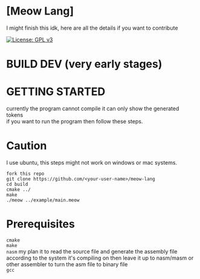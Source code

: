 # [Meow Lang]

I might finish this idk, here are all the details if you want to contribute

[![License: GPL v3](https://img.shields.io/badge/License-GPL%20v3-blue.svg)](https://www.gnu.org/licenses/gpl-3.0)

# BUILD DEV (very early stages)

# GETTING STARTED
currently the program cannot compile it can only show the generated tokens<br />
if you want to run the program then follow these steps.

# Caution
I use ubuntu, this steps might not work on windows or mac systems.

`fork this repo`<br />
`git clone https://github.com/<your-user-name>/meow-lang`<br />
`cd build`<br />
`cmake ../`<br />
`make`<br />
`./meow ../example/main.meow`<br />

# Prerequisites
`cmake` <br />
`make` <br />
`nasm` my plan it to read the source file and generate the assembly file according to the system it's compiling on then leave it up to nasm/masm or other assembler to turn the asm file to binary file <br />
`gcc` <br />